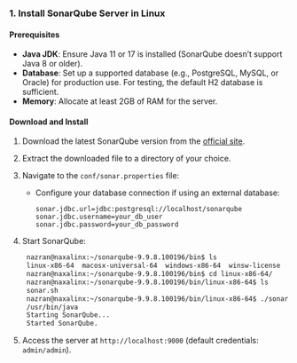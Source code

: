 ### 1. **Install SonarQube Server in Linux**

#### **Prerequisites**
- **Java JDK**: Ensure Java 11 or 17 is installed (SonarQube doesn’t support Java 8 or older).
- **Database**: Set up a supported database (e.g., PostgreSQL, MySQL, or Oracle) for production use. For testing, the default H2 database is sufficient.
- **Memory**: Allocate at least 2GB of RAM for the server.

#### **Download and Install**
1. Download the latest SonarQube version from the [official site](https://www.sonarsource.com/products/sonarqube/).
2. Extract the downloaded file to a directory of your choice.
3. Navigate to the `conf/sonar.properties` file:
   - Configure your database connection if using an external database:
     ```properties
     sonar.jdbc.url=jdbc:postgresql://localhost/sonarqube
     sonar.jdbc.username=your_db_user
     sonar.jdbc.password=your_db_password
     ```
4. Start SonarQube:
     ```bash
      nazran@naxalinx:~/sonarqube-9.9.8.100196/bin$ ls
      linux-x86-64  macosx-universal-64  windows-x86-64  winsw-license
      nazran@naxalinx:~/sonarqube-9.9.8.100196/bin$ cd linux-x86-64/
      nazran@naxalinx:~/sonarqube-9.9.8.100196/bin/linux-x86-64$ ls
      sonar.sh
      nazran@naxalinx:~/sonarqube-9.9.8.100196/bin/linux-x86-64$ ./sonar.sh start
      /usr/bin/java
      Starting SonarQube...
      Started SonarQube.
     ```

5. Access the server at `http://localhost:9000` (default credentials: `admin/admin`).
